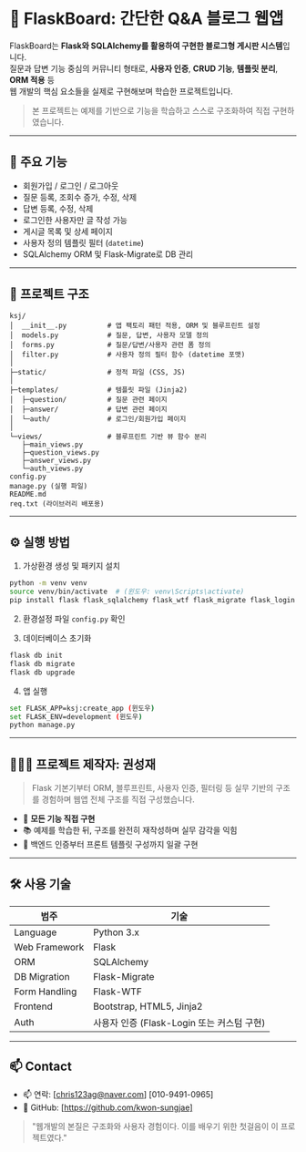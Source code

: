 # 📝 FlaskBoard: 간단한 Q&A 블로그 웹앱

FlaskBoard는 **Flask와 SQLAlchemy를 활용하여 구현한 블로그형 게시판 시스템**입니다.  
질문과 답변 기능 중심의 커뮤니티 형태로, **사용자 인증**, **CRUD 기능**, **템플릿 분리**, **ORM 적용** 등  
웹 개발의 핵심 요소들을 실제로 구현해보며 학습한 프로젝트입니다.

> 본 프로젝트는 예제를 기반으로 기능을 학습하고 스스로 구조화하여 직접 구현하였습니다.

---

## 📌 주요 기능

- 회원가입 / 로그인 / 로그아웃
- 질문 등록, 조회수 증가, 수정, 삭제
- 답변 등록, 수정, 삭제
- 로그인한 사용자만 글 작성 가능
- 게시글 목록 및 상세 페이지
- 사용자 정의 템플릿 필터 (`datetime`)
- SQLAlchemy ORM 및 Flask-Migrate로 DB 관리

---

## 📁 프로젝트 구조

```
ksj/
│  __init__.py          # 앱 팩토리 패턴 적용, ORM 및 블루프린트 설정
│  models.py            # 질문, 답변, 사용자 모델 정의
│  forms.py             # 질문/답변/사용자 관련 폼 정의
│  filter.py            # 사용자 정의 필터 함수 (datetime 포맷)
│
├─static/               # 정적 파일 (CSS, JS)
│
├─templates/            # 템플릿 파일 (Jinja2)
│  ├─question/          # 질문 관련 페이지
│  ├─answer/            # 답변 관련 페이지
│  └─auth/              # 로그인/회원가입 페이지
│
└─views/                # 블루프린트 기반 뷰 함수 분리
   ├─main_views.py
   ├─question_views.py
   ├─answer_views.py
   └─auth_views.py
config.py
manage.py (실행 파일)
README.md 
req.txt (라이브러리 배포용)
```

---

## ⚙️ 실행 방법

1. 가상환경 생성 및 패키지 설치
```bash
python -m venv venv
source venv/bin/activate  # (윈도우: venv\Scripts\activate)
pip install flask flask_sqlalchemy flask_wtf flask_migrate flask_login
```

2. 환경설정 파일 `config.py` 확인

3. 데이터베이스 초기화
```bash
flask db init
flask db migrate
flask db upgrade
```

4. 앱 실행
```bash
set FLASK_APP=ksj:create_app (윈도우)
set FLASK_ENV=development (윈도우)
python manage.py
```

---

## 🙋🏻‍♂️ 프로젝트 제작자: 권성재

> Flask 기본기부터 ORM, 블루프린트, 사용자 인증, 필터링 등 실무 기반의 구조를 경험하며 웹앱 전체 구조를 직접 구성했습니다.

- 📌 **모든 기능 직접 구현**
- 📚 예제를 학습한 뒤, 구조를 완전히 재작성하며 실무 감각을 익힘
- 🔐 백엔드 인증부터 프론트 템플릿 구성까지 일괄 구현

---

## 🛠 사용 기술

| 범주 | 기술 |
|------|------|
| Language | Python 3.x |
| Web Framework | Flask |
| ORM | SQLAlchemy |
| DB Migration | Flask-Migrate |
| Form Handling | Flask-WTF |
| Frontend | Bootstrap, HTML5, Jinja2 |
| Auth | 사용자 인증 (Flask-Login 또는 커스텀 구현) |

---

## 📫 Contact

- 📫 연락: [chris123ag@naver.com] [010-9491-0965]
- 🔗 GitHub: [https://github.com/kwon-sungjae]

> "웹개발의 본질은 구조화와 사용자 경험이다. 이를 배우기 위한 첫걸음이 이 프로젝트였다."
